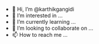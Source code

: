 - 👋 Hi, I’m @karthikgangidi
- 👀 I’m interested in ...
- 🌱 I’m currently learning ...
- 💞️ I’m looking to collaborate on ...
- 📫 How to reach me ...

<!---
karthikgangidi/karthikgangidi is a ✨ special ✨ repository because its `README.md` (this file) appears on your GitHub profile.
You can click the Preview link to take a look at your changes.
--->
